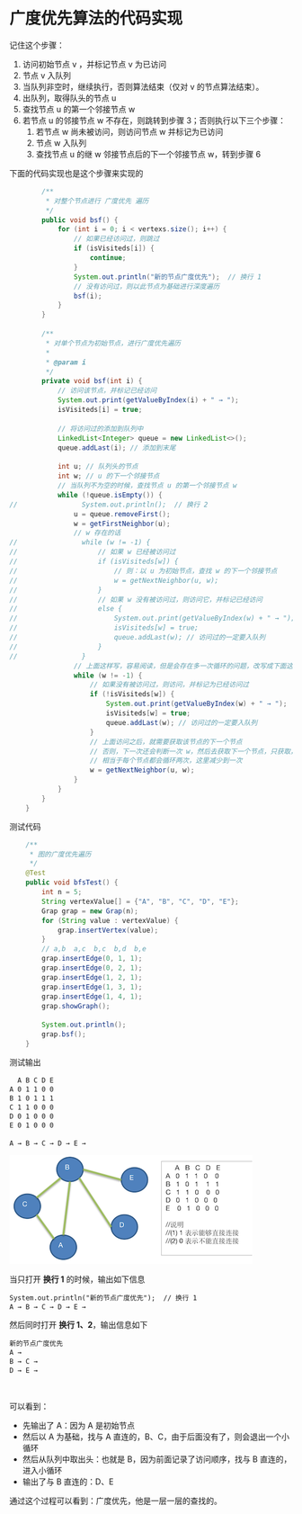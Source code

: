 # 广度优先算法的代码实现

记住这个步骤：

1. 访问初始节点 v ，并标记节点 v 为已访问
2. 节点 v 入队列
3. 当队列非空时，继续执行，否则算法结束（仅对 v 的节点算法结束）。
4. 出队列，取得队头的节点 u
5. 查找节点 u 的第一个邻接节点 w
6. 若节点 u 的邻接节点 w 不存在，则跳转到步骤 3；否则执行以下三个步骤：
   1. 若节点 w 尚未被访问，则访问节点 w 并标记为已访问
   2. 节点 w 入队列
   3. 查找节点 u 的继 w 邻接节点后的下一个邻接节点 w，转到步骤 6

下面的代码实现也是这个步骤来实现的

```java
        /**
         * 对整个节点进行 广度优先 遍历
         */
        public void bsf() {
            for (int i = 0; i < vertexs.size(); i++) {
                // 如果已经访问过，则跳过
                if (isVisiteds[i]) {
                    continue;
                }
                System.out.println("新的节点广度优先");  // 换行 1
                // 没有访问过，则以此节点为基础进行深度遍历
                bsf(i);
            }
        }

        /**
         * 对单个节点为初始节点，进行广度优先遍历
         *
         * @param i
         */
        private void bsf(int i) {
            // 访问该节点，并标记已经访问
            System.out.print(getValueByIndex(i) + " → ");
            isVisiteds[i] = true;

            // 将访问过的添加到队列中
            LinkedList<Integer> queue = new LinkedList<>();
            queue.addLast(i); // 添加到末尾

            int u; // 队列头的节点
            int w; // u 的下一个邻接节点
            // 当队列不为空的时候，查找节点 u 的第一个邻接节点 w
            while (!queue.isEmpty()) {
//                System.out.println();  // 换行 2
                u = queue.removeFirst();
                w = getFirstNeighbor(u);
                // w 存在的话
//                while (w != -1) {
//                    // 如果 w 已经被访问过
//                    if (isVisiteds[w]) {
//                        // 则：以 u 为初始节点，查找 w 的下一个邻接节点
//                        w = getNextNeighbor(u, w);
//                    }
//                    // 如果 w 没有被访问过，则访问它，并标记已经访问
//                    else {
//                        System.out.print(getValueByIndex(w) + " → ");
//                        isVisiteds[w] = true;
//                        queue.addLast(w); // 访问过的一定要入队列
//                    }
//                }
                // 上面这样写，容易阅读，但是会存在多一次循环的问题，改写成下面这样
                while (w != -1) {
                    // 如果没有被访问过，则访问，并标记为已经访问过
                    if (!isVisiteds[w]) {
                        System.out.print(getValueByIndex(w) + " → ");
                        isVisiteds[w] = true;
                        queue.addLast(w); // 访问过的一定要入队列
                    }
                    // 上面访问之后，就需要获取该节点的下一个节点
                    // 否则，下一次还会判断一次 w，然后去获取下一个节点，只获取，但是没有进行访问相关操作
                    // 相当于每个节点都会循环两次，这里减少到一次
                    w = getNextNeighbor(u, w);
                }
            }
        }
    }
```

测试代码

```java
    /**
     * 图的广度优先遍历
     */
    @Test
    public void bfsTest() {
        int n = 5;
        String vertexValue[] = {"A", "B", "C", "D", "E"};
        Grap grap = new Grap(n);
        for (String value : vertexValue) {
            grap.insertVertex(value);
        }
        // a,b  a,c  b,c  b,d  b,e
        grap.insertEdge(0, 1, 1);
        grap.insertEdge(0, 2, 1);
        grap.insertEdge(1, 2, 1);
        grap.insertEdge(1, 3, 1);
        grap.insertEdge(1, 4, 1);
        grap.showGraph();

        System.out.println();
        grap.bsf();
    }
```

测试输出

```
  A B C D E 
A 0 1 1 0 0 
B 1 0 1 1 1 
C 1 1 0 0 0 
D 0 1 0 0 0 
E 0 1 0 0 0 

A → B → C → D → E →
```

![image-20210101173349039](./assets/image-20210101173349039.png)

当只打开 **换行 1** 的时候，输出如下信息

```
System.out.println("新的节点广度优先");  // 换行 1
A → B → C → D → E → 
```

然后同时打开 **换行 1、2**，输出信息如下

```
新的节点广度优先
A → 
B → C → 
D → E → 



```

可以看到：

- 先输出了 A：因为 A 是初始节点
- 然后以 A 为基础，找与 A 直连的，B、C，由于后面没有了，则会退出一个小循环
- 然后从队列中取出头：也就是 B，因为前面记录了访问顺序，找与 B 直连的，进入小循环
- 输出了与 B 直连的：D、E

通过这个过程可以看到：广度优先，他是一层一层的查找的。